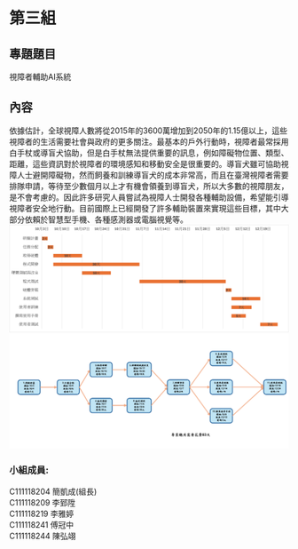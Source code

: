 # 第三組
## 專題題目
視障者輔助AI系統 

## 內容

依據估計，全球視障人數將從2015年的3600萬增加到2050年的1.15億以上，這些視障者的生活需要社會與政府的更多關注。最基本的戶外行動時，視障者最常採用白手杖或導盲犬協助，但是白手杖無法提供重要的訊息，例如障礙物位置、類型、距離，這些資訊對於視障者的環境感知和移動安全是很重要的。導盲犬雖可協助視障人士避開障礙物，然而飼養和訓練導盲犬的成本非常高，而且在臺灣視障者需要排隊申請，等待至少數個月以上才有機會領養到導盲犬，所以大多數的視障朋友，是不會考慮的。因此許多研究人員嘗試為視障人士開發各種輔助設備，希望能引導視障者安全地行動。目前國際上已經開發了許多輔助裝置來實現這些目標，其中大部分依賴於智慧型手機、各種感測器或電腦視覺等。
![gantt](images/gantt.png)
![taskbox](images/taskbox.png)

### 小組成員:
C111118204 簡凱成(組長)  
C111118209 李郅陞  
C111118219 李雅婷  
C111118241 傅冠中  
C111118244 陳弘翊  
